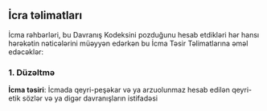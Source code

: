 ## İcra təlimatları
İcma rəhbərləri, bu Davranış Kodeksini pozduğunu hesab etdikləri hər hansı hərəkətin nəticələrini müəyyən edərkən bu İcma Təsir Təlimatlarına əməl edəcəklər:
### 1. Düzəltmə
**İcma təsiri**: İcmada qeyri-peşəkar və ya arzuolunmaz hesab edilən qeyri-etik sözlər və ya digər davranışların istifadəsi 
